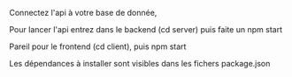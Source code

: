 Connectez l'api à votre base de donnée,

Pour lancer l'api entrez dans le backend (cd server) puis faite un npm start

Pareil pour le frontend (cd client), puis npm start

Les dépendances à installer sont visibles dans les fichers package.json 

